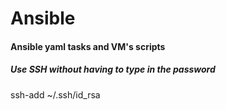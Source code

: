 # Ansible

<h4> Ansible yaml tasks and VM's scripts </h4>


<h5> Use SSH without having to type in the password </h5>

ssh-add ~/.ssh/id_rsa